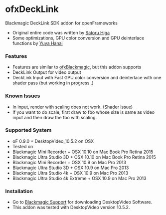 # ofxDeckLink
Blackmagic DeckLink SDK addon for openFrameworks

- Original entire code was written by [Satoru Higa](https://github.com/satoruhiga)
- Some optimizations, GPU color conversion and GPU deinterlace functions by [Yuya Hanai](https://github.com/hanasaan)

### Features
- Features are similar to [ofxBlackmagic](https://github.com/kylemcdonald/ofxBlackmagic), but this addon supports
 - DeckLink Output for video output
 - DeckLink Input with Fast GPU color conversion and deinterlace with one shader pass (but working in progress..)

### Known Issues
- In input, render with scaling does not work. (Shader issue)
 - If you want to do scale, first draw to fbo whose size is same as video input and then draw the fbo with scaling.

### Supported System
- oF 0.9.0 + DesktopVideo_10.5.2 on OSX
- Tested on 
 - Blackmagic Mini Recorder + OSX 10.10 on Mac Book Pro Retina 2015 
 - Blackmagic Ultra Studio 3D + OSX 10.10 on Mac Book Pro Retina 2015 
 - Blackmagic Mini Recorder + OSX 10.9 on Mac Pro 2013
 - Blackmagic Ultra Studio 3D + OSX 10.9 on Mac Pro 2013
 - Blackmagic Ultra Studio 4k + OSX 10.9 on Mac Pro 2013
 - Blackmagic Ultra Studio 4k Extreme + OSX 10.9 on Mac Pro 2013

### Installation
- Go to [Blackmagic Support](https://www.blackmagicdesign.com/support) for downloading DesktopVideo Software.
- This addon was tested with DesktopVideo version 10.5.2.
